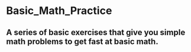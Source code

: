 # Basic_Math_Practice
## A series of basic exercises that give you simple math problems to get fast at basic math.


